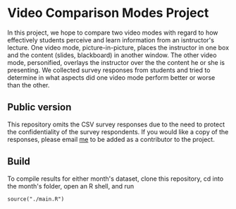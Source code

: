 # Video Comparison Modes Project
In this project, we hope to compare two video modes with regard to how effectively students perceive and learn information from an isntructor's lecture. One video mode, picture-in-picture, places the instructor in one box and the content (slides, blackboard) in another window. The other video mode, personified, overlays the instructor over the the content he or she is presenting. We collected survey responses from students and tried to determine in what aspects did one video mode perform better or worse than the other.

## Public version
This repository omits the CSV survey responses due to the need to protect the confidentiality of the survey respondents. If you would like a copy of the responses, please email [me](mailto:tklem2@illinois.edu) to be added as a contributor to the project.

## Build
To compile results for either month's dataset, clone this repository, cd into the month's folder, open an R shell, and run

```
source("./main.R")
```